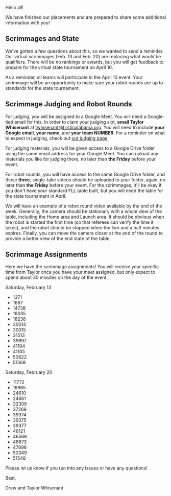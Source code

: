Hello all!

We have finished our placements and are prepared to share some additional information with you!


## Scrimmages and State

We've gotten a few questions about this, so we wanted to send a reminder. Our virtual scrimmages (Feb. 13 and Feb. 20) are replacing what *would* be qualifiers. There will be no rankings or awards, but you will get feedback to prepare for the virtual state tournament on April 10.

As a reminder, all teams will participate in the April 10 event. Your scrimmage will be an opportunity to make sure your robot rounds are up to standards for the state tournament.


## Scrimmage Judging and Robot Rounds

For judging, you will be assigned to a Google Meet. You will need a Google-tied email for this. In order to claim your judging slot, **email Taylor Whisenant** at twhisenant@firstinalabama.org. You will need to include **your Google email**, **your name**, and **your team NUMBER**. For a reminder on what to expect in judging, check out [our judging page](https://github.com/drewwhis/alabama-first-lego-league/blob/main/2020-2021/challenge/judging.md).

For judging materials, you will be given access to a Google Drive folder using the same email address for your Google Meet. You can upload any materials you like for judging there, no later than **the Friday** before your event.

For robot rounds, you will have access to the same Google Drive folder, and those **three**, single-take videos should be uploaded to your folder, again, no later than **the Friday** before your event. For the scrimmages, it'll be okay if you don't have your standard FLL table built, but you will need the table for the state tournament in April.

We will have an example of a robot round video available by the end of the week. Generally, the camera should be stationary with a whole view of the table, including the Home area and Launch area. It should be obvious when the robot is started the first time (so that referees can verify the time it takes), and the robot should be stopped when the two and a half minutes expires. Finally, you can move the camera closer at the end of the round to provide a better view of the end state of the table.


## Scrimmage Assignments

Here we have the scrimmage assignments! You will receive your specific time from Taylor once you have your meet assigned, but only expect to spend about 30 minutes on the day of the event.

Saturday, February 13
- 1371
- 1687
- 14738
- 16035
- 18238
- 30014
- 30015
- 31513
- 39697
- 41104
- 41105
- 50622
- 51569

Saturday, February 20
- 11772
- 16965
- 24610
- 24661
- 32309
- 37269
- 39374
- 39375
- 39377
- 46121
- 46569
- 46673
- 47896
- 50349
- 51548

Please let us know if you run into any issues or have any questions!

Best,

Drew and Taylor Whisenant